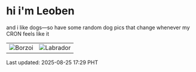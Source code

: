 # hi i'm Leoben

and i like dogs—so have some random dog pics that change whenever my CRON feels like it

|  |  |
|--------|----------|
| ![Borzoi](https://random-dog-vercel.vercel.app/api/random-borzoi?v=1756114194) | ![Labrador](https://random-dog-vercel.vercel.app/api/random-labrador?v=1756114194) |

Last updated: 2025-08-25 17:29 PHT
